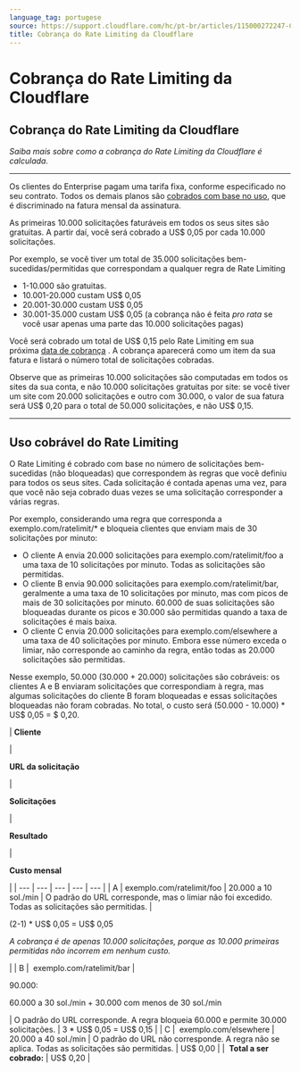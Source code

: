 ```yaml
---
language_tag: portugese
source: https://support.cloudflare.com/hc/pt-br/articles/115000272247-Cobran%C3%A7a-do-Rate-Limiting-da-Cloudflare
title: Cobrança do Rate Limiting da Cloudflare
---
```


# Cobrança do Rate Limiting da Cloudflare

## Cobrança do Rate Limiting da Cloudflare

_Saiba mais sobre como a cobrança do Rate Limiting da Cloudflare é calculada._

___

Os clientes do Enterprise pagam uma tarifa fixa, conforme especificado no seu contrato. Todos os demais planos são [cobrados com base no uso](https://support.cloudflare.com/hc/en-us/articles/115004555148), que é discriminado na fatura mensal da assinatura.

As primeiras 10.000 solicitações faturáveis em todos os seus sites são gratuitas. A partir daí, você será cobrado a US$ 0,05 por cada 10.000 solicitações.

Por exemplo, se você tiver um total de 35.000 solicitações bem-sucedidas/permitidas que correspondam a qualquer regra de Rate Limiting

-   1-10.000 são gratuitas.
-   10.001-20.000 custam US$ 0,05
-   20.001-30.000 custam US$ 0,05
-   30.001-35.000 custam US$ 0,05 (a cobrança não é feita _pro rata_ se você usar apenas uma parte das 10.000 solicitações pagas)

Você será cobrado um total de US$ 0,15 pelo Rate Limiting em sua próxima [data de cobrança](https://support.cloudflare.com/hc/en-us/articles/200170286-How-does-CloudFlare-s-billing-for-apps-and-paid-plans-work-#section2) . A cobrança aparecerá como um item da sua fatura e listará o número total de solicitações cobradas.

Observe que as primeiras 10.000 solicitações são computadas em todos os sites da sua conta, e não 10.000 solicitações gratuitas por site: se você tiver um site com 20.000 solicitações e outro com 30.000, o valor de sua fatura será US$ 0,20 para o total de 50.000 solicitações, e não US$ 0,15.

___

## Uso cobrável do Rate Limiting

O Rate Limiting é cobrado com base no número de solicitações bem-sucedidas (não bloqueadas) que correspondem às regras que você definiu para todos os seus sites. Cada solicitação é contada apenas uma vez, para que você não seja cobrado duas vezes se uma solicitação corresponder a várias regras.

Por exemplo, considerando uma regra que corresponda a exemplo.com/ratelimit/\* e bloqueia clientes que enviam mais de 30 solicitações por minuto:

-   O cliente A envia 20.000 solicitações para exemplo.com/ratelimit/foo a uma taxa de 10 solicitações por minuto. Todas as solicitações são permitidas.
-   O cliente B envia 90.000 solicitações para exemplo.com/ratelimit/bar, geralmente a uma taxa de 10 solicitações por minuto, mas com picos de mais de 30 solicitações por minuto. 60.000 de suas solicitações são bloqueadas durante os picos e 30.000 são permitidas quando a taxa de solicitações é mais baixa.
-   O cliente C envia 20.000 solicitações para exemplo.com/elsewhere a uma taxa de 40 solicitações por minuto. Embora esse número exceda o limiar, não corresponde ao caminho da regra, então todas as 20.000 solicitações são permitidas.

Nesse exemplo, 50.000 (30.000 + 20.000) solicitações são cobráveis: os clientes A e B enviaram solicitações que correspondiam à regra, mas algumas solicitações do cliente B foram bloqueadas e essas solicitações bloqueadas não foram cobradas. No total, o custo será (50.000 - 10.000) \* US$ 0,05 = $ 0,20.

| 
**Cliente**

 | 

**URL da solicitação**

 | 

**Solicitações**

 | 

**Resultado**

 | 

**Custo mensal**

 |
| --- | --- | --- | --- | --- |
| A | exemplo.com/ratelimit/foo | 20.000 a 10 sol./min | O padrão do URL corresponde, mas o limiar não foi excedido. Todas as solicitações são permitidas. | 

(2-1) \* US$ 0,05 = US$ 0,05

_A cobrança é de apenas 10.000 solicitações, porque as 10.000 primeiras permitidas não incorrem em nenhum custo._

 |
| B |  exemplo.com/ratelimit/bar | 

90.000:

60.000 a 30 sol./min + 30.000 com menos de 30 sol./min

 | O padrão do URL corresponde. A regra bloqueia 60.000 e permite 30.000 solicitações. | 3 \* US$ 0,05 = US$ 0,15 |
| C |  exemplo.com/elsewhere | 20.000 a 40 sol./min | O padrão do URL não corresponde. A regra não se aplica. Todas as solicitações são permitidas. | US$ 0,00 |
|  **Total a ser cobrado:** | US$ 0,20 |

